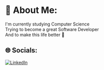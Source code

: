 # 💫 About Me:
I'm currently studying Computer Science<br>
Trying to become a great Software Developer<br>
And to make this life better :horse:<br>


## 🌐 Socials:
[![LinkedIn](https://img.shields.io/badge/LinkedIn-%230077B5.svg?logo=linkedin&logoColor=white)](https://linkedin.com/in/https://www.linkedin.com/in/vcosmin271/) 
